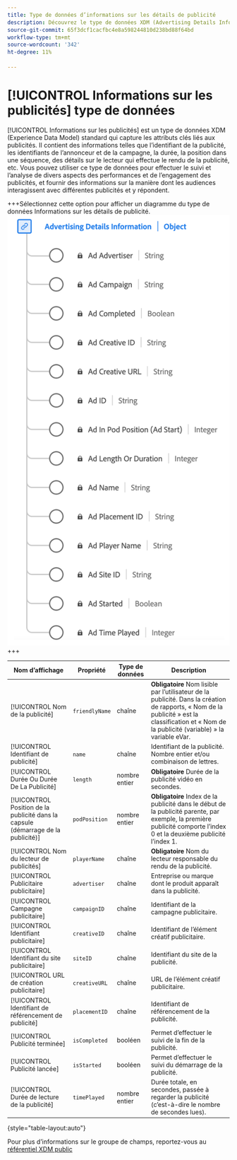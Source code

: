 ```yaml
---
title: Type de données d’informations sur les détails de publicité
description: Découvrez le type de données XDM (Advertising Details Information Experience Data Model).
source-git-commit: 65f3dcf1cacfbc4e8a598244810d238bd88f64bd
workflow-type: tm+mt
source-wordcount: '342'
ht-degree: 11%

---
```


# [!UICONTROL Informations sur les publicités] type de données

[!UICONTROL Informations sur les publicités] est un type de données XDM (Experience Data Model) standard qui capture les attributs clés liés aux publicités. Il contient des informations telles que l’identifiant de la publicité, les identifiants de l’annonceur et de la campagne, la durée, la position dans une séquence, des détails sur le lecteur qui effectue le rendu de la publicité, etc. Vous pouvez utiliser ce type de données pour effectuer le suivi et l’analyse de divers aspects des performances et de l’engagement des publicités, et fournir des informations sur la manière dont les audiences interagissent avec différentes publicités et y répondent.

+++Sélectionnez cette option pour afficher un diagramme du type de données Informations sur les détails de publicité.
![Schéma du type de données Informations sur les détails de publicité.](../images/data-types/advertising-details-information.png)
+++

| Nom d’affichage | Propriété | Type de données | Description |
|----------------------------|-----------------|-----------|-----------------------------------------------------------------------------------------------|
| [!UICONTROL Nom de la publicité] | `friendlyName` | chaîne | **Obligatoire** Nom lisible par l’utilisateur de la publicité. Dans la création de rapports, « Nom de la publicité » est la classification et « Nom de la publicité (variable) » la variable eVar. |
| [!UICONTROL Identifiant de publicité] | `name` | chaîne | Identifiant de la publicité. Nombre entier et/ou combinaison de lettres. |
| [!UICONTROL Durée Ou Durée De La Publicité] | `length` | nombre entier | **Obligatoire** Durée de la publicité vidéo en secondes. |
| [!UICONTROL Position de la publicité dans la capsule (démarrage de la publicité)] | `podPosition` | nombre entier | **Obligatoire** Index de la publicité dans le début de la publicité parente, par exemple, la première publicité comporte l’index 0 et la deuxième publicité l’index 1. |
| [!UICONTROL Nom du lecteur de publicités] | `playerName` | chaîne | **Obligatoire** Nom du lecteur responsable du rendu de la publicité. |
| [!UICONTROL Publicitaire publicitaire] | `advertiser` | chaîne | Entreprise ou marque dont le produit apparaît dans la publicité. |
| [!UICONTROL Campagne publicitaire] | `campaignID` | chaîne | Identifiant de la campagne publicitaire. |
| [!UICONTROL Identifiant publicitaire] | `creativeID` | chaîne | Identifiant de l’élément créatif publicitaire. |
| [!UICONTROL Identifiant du site publicitaire] | `siteID` | chaîne | Identifiant du site de la publicité. |
| [!UICONTROL URL de création publicitaire] | `creativeURL` | chaîne | URL de l’élément créatif publicitaire. |
| [!UICONTROL Identifiant de référencement de publicité] | `placementID` | chaîne | Identifiant de référencement de la publicité. |
| [!UICONTROL Publicité terminée] | `isCompleted` | booléen | Permet d’effectuer le suivi de la fin de la publicité. |
| [!UICONTROL Publicité lancée] | `isStarted` | booléen | Permet d’effectuer le suivi du démarrage de la publicité. |
| [!UICONTROL Durée de lecture de la publicité] | `timePlayed` | nombre entier | Durée totale, en secondes, passée à regarder la publicité (c’est-à-dire le nombre de secondes lues). |

{style="table-layout:auto"}

Pour plus d’informations sur le groupe de champs, reportez-vous au [référentiel XDM public](https://github.com/adobe/xdm/blob/master/components/datatypes/advertisingdetails.schema.json)
